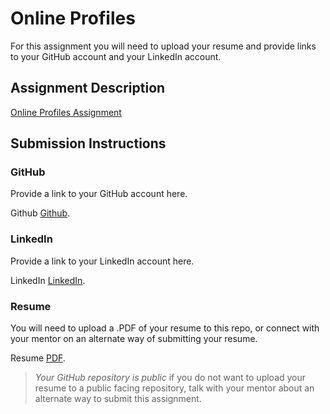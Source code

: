 # Online Profiles
For this assignment you will need to upload your resume and provide links to your GitHub account and your LinkedIn account.

## Assignment Description
[Online Profiles Assignment](https://education.launchcode.org/liftoff/modules/assignments/online-profiles)

## Submission Instructions
 
### GitHub
Provide a link to your GitHub account here.

Github [Github](https://github.com/laurageeding).
 
### LinkedIn
Provide a link to your LinkedIn account here.

LinkedIn [LinkedIn](https://www.linkedin.com/in/laura-geeding-928708248/).

### Resume
You will need to upload a .PDF of your resume to this repo, or connect with your mentor on an alternate way of submitting your resume.


Resume [PDF](file:///Users/laurageeding/Downloads/Copy%20of%20TIANA%20TEST%20LC%20RESUME%20TEMPLATE_%20No%20Experience_No%20Degree%20021219%20%20(2).pdf).

> *Your GitHub repository is public* if you do not want to upload your resume to a public facing repository, talk with your mentor about an alternate way to submit this assignment.
